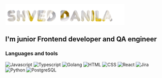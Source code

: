![Header](https://github.com/SKelevraS/skelevras/blob/main/assets/header.gif)

## I'm junior Frontend developer and QA engineer

### Languages and tools
![Javascript](https://img.shields.io/badge/-Javascript-black?style=for-the-badge&logo=javascript
)
![Typescript](https://img.shields.io/badge/-Typescript-black?style=for-the-badge&logo=typescript
)
![Golang](https://img.shields.io/badge/-Golang-black?style=for-the-badge&logo=go
)
![HTML](https://img.shields.io/badge/-HTML-black?style=for-the-badge&logo=html5
)
![CSS](https://img.shields.io/badge/-CSS-black?style=for-the-badge&logo=css3&logoColor=blue
)
![React](https://img.shields.io/badge/-React-black?style=for-the-badge&logo=react
)
![Jira](https://img.shields.io/badge/-Jira-black?style=for-the-badge&logo=jira&logoColor=blue
)
![Python](https://img.shields.io/badge/-Python-black?style=for-the-badge&logo=python
)
![PostgreSQL](https://img.shields.io/badge/-PostgreSQL-black?style=for-the-badge&logo=postgresql
)
